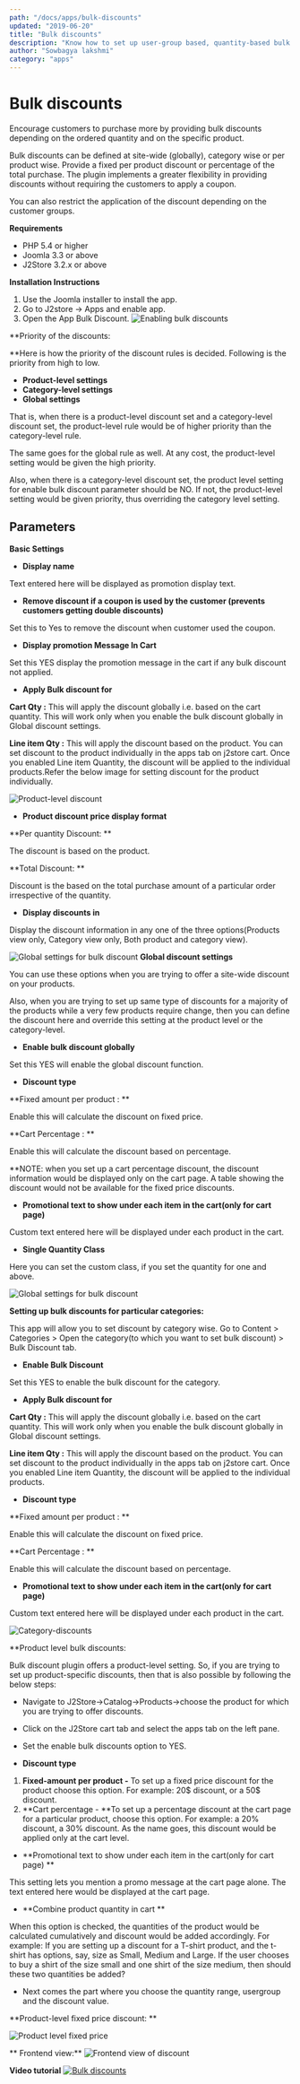 ```yaml
---
path: "/docs/apps/bulk-discounts"
updated: "2019-06-20"
title: "Bulk discounts"
description: "Know how to set up user-group based, quantity-based bulk discounts, without using coupons."
author: "Sowbagya lakshmi"
category: "apps"
---
```

# Bulk discounts

Encourage customers to purchase more by providing bulk discounts depending on the ordered quantity and on the specific product.

Bulk discounts can be defined at site-wide (globally), category wise or per product wise. Provide a fixed per product discount or percentage of the total purchase. The plugin implements a greater flexibility in providing discounts without requiring the customers to apply a coupon.

You can also restrict the application of the discount depending on the customer groups.

**Requirements**

- PHP 5.4 or higher
- Joomla 3.3 or above
- J2Store 3.2.x or above

**Installation Instructions**

1. Use the Joomla installer to install the app.
2. Go to J2store -> Apps and enable app.
3. Open the App Bulk Discount.
![Enabling bulk discounts](../../images/apps/bulk-discounts/bulkdiscount_enable.png)

**Priority of the discounts:

**Here is how the priority of the discount rules is decided. Following is the priority from high to low.

- **Product-level settings**
- **Category-level settings**
- **Global settings**

That is, when there is a product-level discount set and a category-level discount set, the product-level rule would be of higher priority than the category-level rule.

The same goes for the global rule as well. At any cost, the product-level setting would be given the high priority.

Also, when there is a category-level discount set, the product level setting for enable bulk discount parameter should be NO. If not, the product-level setting would be given priority, thus overriding the category level setting.

## Parameters

**Basic Settings**

- **Display name**

Text entered here will be displayed as promotion display text.

- **Remove discount if a coupon is used by the customer (prevents customers getting double discounts)**

Set this to Yes to remove the discount when customer used the coupon.

- **Display promotion Message In Cart**

Set this YES display the promotion message in the cart if any bulk discount not applied.

- **Apply Bulk discount for**

**Cart Qty :** This will apply the discount globally i.e. based on the cart quantity. This will work only when you enable the bulk discount globally in Global discount settings.

**Line item Qty :** This will apply the discount based on the product. You can set discount to the product individually in the apps tab on j2store cart. Once you enabled Line item Quantity, the discount will be applied to the individual products.Refer the below image for setting discount for the product individually.

![Product-level discount](../../images/apps/bulk-discounts/bulkdiscount_product.png)

- **Product discount price display format**

**Per quantity Discount: ** 

The discount is based on the product.

**Total Discount: **

Discount is the based on the total purchase amount of a particular order irrespective of the quantity.

- **Display discounts in**

Display the discount information in any one of the three options(Products view only, Category view only, Both product and category view).

![Global settings for bulk discount](../../images/apps/bulk-discounts/bulkdiscount-global-basic.png)
**Global discount settings**

You can use these options when you are trying to offer a site-wide discount on your products.<br>

Also, when you are trying to set up same type of discounts for a majority of the products while a very few products require change, then you can define the discount here and override this setting at the product level or the category-level.<br>

- **Enable bulk discount globally**

Set this YES will enable the global discount function.

- **Discount type**

**Fixed amount per product : **

Enable this will calculate the discount on fixed price.

**Cart Percentage : **

Enable this will calculate the discount based on percentage.

**NOTE: when you set up a cart percentage discount, the discount information would be displayed only on the cart page. A table showing the discount would not be available for the fixed price discounts.

- **Promotional text to show under each item in the cart(only for cart page)**

Custom text entered here will be displayed under each product in the cart.

- **Single Quantity Class**

Here you can set the custom class, if you set the quantity for one and above.

![Global settings for bulk discount](../../images/apps/bulk-discounts/bulkdiscount_global-global.png)

**Setting up bulk discounts for particular categories:** 

This app will allow you to set discount by category wise. Go to Content > Categories > Open the category(to which you want to set bulk discount) > Bulk Discount tab.

- **Enable Bulk Discount**

Set this YES to enable the bulk discount for the category.

- **Apply Bulk discount for**

**Cart Qty :** This will apply the discount globally i.e. based on the cart quantity. This will work only when you enable the bulk discount globally in Global discount settings.

**Line item Qty :** This will apply the discount based on the product. You can set discount to the product individually in the apps tab on j2store cart. Once you enabled Line item Quantity, the discount will be applied to the individual products.

- **Discount type**

**Fixed amount per product : ** 

Enable this will calculate the discount on fixed price.

**Cart Percentage : **

Enable this will calculate the discount based on percentage.

- **Promotional text to show under each item in the cart(only for cart page)**

Custom text entered here will be displayed under each product in the cart.

![Category-discounts](../../images/apps/bulk-discounts/bulk_discount_category.png)


**Product level bulk discounts:

Bulk discount plugin offers a product-level setting. So, if you are trying to set up product-specific discounts, then that is also possible by following the below steps:

- Navigate to J2Store->Catalog->Products->choose the product for which you are trying to offer discounts.
- Click on the J2Store cart tab and select the apps tab on the left pane.
- Set the enable bulk discounts option to YES.

- **Discount type**


1. **Fixed-amount per product -** To set up a fixed price discount for the product choose this option. For example: 20$ discount, or a 50$ discount.
2. **Cart percentage - **To set up a percentage discount at the cart page for a particular product, choose this option. For example: a 20% discount, a 30% discount. As the name goes, this discount would be applied only at the cart level. 


- **Promotional text to show under each item in the cart(only for cart page) **

This setting lets you mention a promo message at the cart page alone. The text entered here would be displayed at the cart page.

- **Combine product quantity in cart **

When this option is checked, the quantities of the product would be calculated cumulatively and discount would be added accordingly. For example: If you are setting up a discount for a T-shirt product, and the t-shirt has options, say, size as Small, Medium and Large. If the user chooses to buy a shirt of the size small and one shirt of the size medium, then should these two quantities be added?

- Next comes the part where you choose the quantity range, usergroup and the discount value.

**Product-level fixed price discount: **

![Product level fixed price](../../images/apps/bulk-discounts/bulkdiscount-pro-level-fixed-price.png)

** Frontend view:**
![Frontend view of discount](../../images/apps/bulk-discounts/pro-level-fixed-frontend.png)

**Video tutorial**
[![Bulk discounts](https://img.youtube.com/vi/51J1UkeRu3Y/0.jpg)](https://youtu.be/EGW0Ol5o3jA "Bulk discounts")


